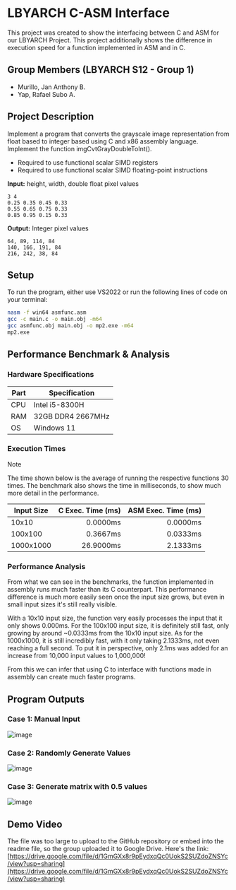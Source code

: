 # LBYARCH C-ASM Interface
This project was created to show the interfacing between C and ASM for our LBYARCH Project. This project additionally shows the difference in execution speed for a function implemented in ASM and in C.

## Group Members (LBYARCH S12 - Group 1)
- Murillo, Jan Anthony B.
- Yap, Rafael Subo A.

## Project Description
Implement a program that converts the grayscale image representation from float based to integer based using C and x86 assembly language. Implement the function imgCvtGrayDoubleToInt().
* Required to use functional scalar SIMD registers
* Required to use functional scalar SIMD floating-point instructions

**Input:** height, width, double float pixel values
```
3 4
0.25 0.35 0.45 0.33
0.55 0.65 0.75 0.33
0.85 0.95 0.15 0.33
```

**Output:** Integer pixel values
```
64, 89, 114, 84
140, 166, 191, 84
216, 242, 38, 84
```

## Setup
To run the program, either use VS2022 or run the following lines of code on your terminal:
```sh
nasm -f win64 asmfunc.asm
gcc -c main.c -o main.obj -m64
gcc asmfunc.obj main.obj -o mp2.exe -m64
mp2.exe
```

## Performance Benchmark & Analysis
### Hardware Specifications
| Part | Specification |
| --- | --- |
| CPU | Intel i5-8300H |
| RAM | 32GB DDR4 2667MHz |
| OS | Windows 11 |

### Execution Times
> [!NOTE]
> The time shown below is the average of running the respective functions 30 times.
> The benchmark also shows the time in milliseconds, to show much more detail in the performance.

| Input Size | C Exec. Time (ms) | ASM Exec. Time (ms) |
| ------------- | -------------: | -------------: |
| 10x10 | 0.0000ms | 0.0000ms |
| 100x100 | 0.3667ms | 0.0333ms |
| 1000x1000 | 26.9000ms | 2.1333ms |

### Performance Analysis
From what we can see in the benchmarks, the function implemented in assembly runs much faster than its C counterpart. This performance difference is much more easily seen once the input size grows, but even in small input sizes it's still really visible.

With a 10x10 input size, the function very easily processes the input that it only shows 0.000ms. For the 100x100 input size, it is definitely still fast, only growing by around ~0.0333ms from the 10x10 input size. As for the 1000x1000, it is still incredibly fast, with it only taking 2.1333ms, not even reaching a full second. To put it in perspective, only 2.1ms was added for an increase from 10,000 input values to 1,000,000!

From this we can infer that using C to interface with functions made in assembly can create much faster programs. 

## Program Outputs
### Case 1: Manual Input
![image](https://github.com/user-attachments/assets/f93fb0b8-dea5-43bc-9901-66675ae8eaec)

### Case 2: Randomly Generate Values
![image](https://github.com/user-attachments/assets/e7a9967d-2b5f-418e-9f66-8154d8494fc2)

### Case 3: Generate matrix with 0.5 values
![image](https://github.com/user-attachments/assets/b79f0668-b53c-45d5-bc0e-ec6895d3fafd)

## Demo Video
The file was too large to upload to the GitHub repository or embed into the readme file, so the group uploaded it to Google Drive. Here's the link:
[https://drive.google.com/file/d/1GmGXx8r9pEydxqQc0UokS2SUZdoZNSYc/view?usp=sharing](https://drive.google.com/file/d/1GmGXx8r9pEydxqQc0UokS2SUZdoZNSYc/view?usp=sharing)
